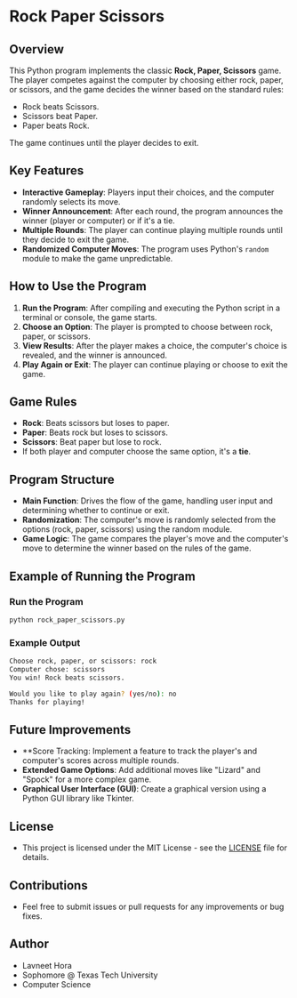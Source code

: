 # Rock Paper Scissors

## Overview

This Python program implements the classic **Rock, Paper, Scissors** game. The player competes against the computer by choosing either rock, paper, or scissors, and the game decides the winner based on the standard rules:

- Rock beats Scissors.
- Scissors beat Paper.
- Paper beats Rock.

The game continues until the player decides to exit.

## Key Features

- **Interactive Gameplay**: Players input their choices, and the computer randomly selects its move.
- **Winner Announcement**: After each round, the program announces the winner (player or computer) or if it's a tie.
- **Multiple Rounds**: The player can continue playing multiple rounds until they decide to exit the game.
- **Randomized Computer Moves**: The program uses Python's `random` module to make the game unpredictable.

## How to Use the Program

1. **Run the Program**: After compiling and executing the Python script in a terminal or console, the game starts.
2. **Choose an Option**: The player is prompted to choose between rock, paper, or scissors.
3. **View Results**: After the player makes a choice, the computer's choice is revealed, and the winner is announced.
4. **Play Again or Exit**: The player can continue playing or choose to exit the game.

## Game Rules

- **Rock**: Beats scissors but loses to paper.
- **Paper**: Beats rock but loses to scissors.
- **Scissors**: Beat paper but lose to rock.
- If both player and computer choose the same option, it's a **tie**.

## Program Structure

- **Main Function**: Drives the flow of the game, handling user input and determining whether to continue or exit.
- **Randomization**: The computer's move is randomly selected from the options (rock, paper, scissors) using the random module.
- **Game Logic**: The game compares the player's move and the computer's move to determine the winner based on the rules of the game.

## Example of Running the Program

### Run the Program
```bash
python rock_paper_scissors.py
```

### Example Output
```bash
Choose rock, paper, or scissors: rock
Computer chose: scissors
You win! Rock beats scissors.

Would you like to play again? (yes/no): no
Thanks for playing!
```

## Future Improvements

- **Score Tracking: Implement a feature to track the player's and computer's scores across multiple rounds.
- **Extended Game Options**: Add additional moves like "Lizard" and "Spock" for a more complex game.
- **Graphical User Interface (GUI)**: Create a graphical version using a Python GUI library like Tkinter.

## License

- This project is licensed under the MIT License - see the [LICENSE](LICENSE) file for details.

## Contributions

- Feel free to submit issues or pull requests for any improvements or bug fixes.

## Author

- Lavneet Hora
- Sophomore @ Texas Tech University
- Computer Science
